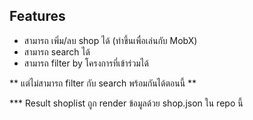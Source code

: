 ## Features

- สามารถ เพิ่ม/ลบ shop ได้ (ทำขึ้นเพื่อเล่นกับ MobX)
- สามารถ search ได้
- สามารถ filter by โครงการที่เข้าร่วมได้

** แต่ไม่สามารถ filter กับ search พร้อมกันได้ตอนนี้ **

*** Result shoplist ถูก render ข้อมูลด้วย shop.json ใน repo นี้
